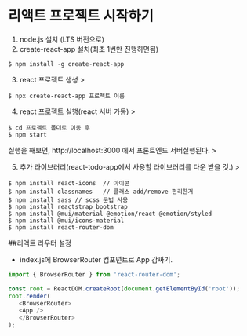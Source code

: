 
# 리액트 프로젝트 시작하기

1. node.js 설치 (LTS 버전으로)
2. create-react-app 설치(최초 1번만 진행하면됨)
```
$ npm install -g create-react-app

```
3. react 프로젝트 생성 >
```
$ npx create-react-app 프로젝트 이름
```

4. react 프로젝트 실행(react 서버 가동) >
```
$ cd 프로젝트 폴더로 이동 후
$ npm start
```

실행을 해보면,
http://localhost:3000 에서 프론트엔드 서버실행된다. >


5. 추가 라이브러리(react-todo-app에서 사용할 라이브러리를 다운 받을 것.) >
```
$ npm install react-icons  // 아이콘
$ npm install classnames   // 클래스 add/remove 편리한거
$ npm install sass // scss 문법 사용
$ npm install reactstrap bootstrap
$ npm install @mui/material @emotion/react @emotion/styled
$ npm install @mui/icons-material
$ npm install react-router-dom
```


##리액트 라우터 설정
 - index.js에 BrowserRouter 컴포넌트로 App 감싸기.

 ```javascript  
 import { BrowserRouter } from 'react-router-dom';

const root = ReactDOM.createRoot(document.getElementById('root'));
root.render(
    <BrowserRouter>
    <App />
    </BrowserRouter>
);
```
